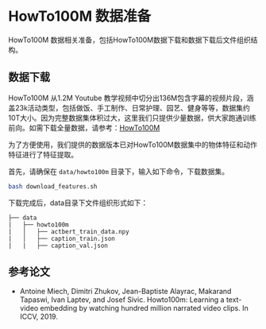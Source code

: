 # HowTo100M 数据准备

HowTo100M 数据相关准备，包括HowTo100M数据下载和数据下载后文件组织结构。

## 数据下载

HowTo100M 从1.2M Youtube 教学视频中切分出136M包含字幕的视频片段，涵盖23k活动类型，包括做饭、手工制作、日常护理、园艺、健身等等，数据集约10T大小。因为完整数据集体积过大，这里我们只提供少量数据，供大家跑通训练前向。如需下载全量数据，请参考：[HowTo100M](https://www.di.ens.fr/willow/research/howto100m/)

为了方便使用，我们提供的数据版本已对HowTo100M数据集中的物体特征和动作特征进行了特征提取。 

首先，请确保在 `data/howto100m` 目录下，输入如下命令，下载数据集。

```bash
bash download_features.sh
```

下载完成后，data目录下文件组织形式如下：

```
├── data
|   ├── howto100m
|   │   ├── actbert_train_data.npy
|   │   ├── caption_train.json
|   |   ├── caption_val.json

```

## 参考论文
- Antoine Miech, Dimitri Zhukov, Jean-Baptiste Alayrac, Makarand Tapaswi, Ivan Laptev, and Josef Sivic. Howto100m: Learning a text-video embedding by watching hundred million narrated video clips. In ICCV, 2019.
